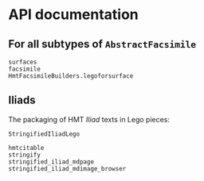 # API documentation


## For all subtypes of `AbstractFacsimile`

```@docs
surfaces
facsimile
HmtFacsimileBuilders.legoforsurface
```


## Iliads

The packaging of HMT *Iliad* texts in Lego pieces:

```@docs
StringifiedIliadLego
```

```@docs
hmtcitable
stringify
stringified_iliad_mdpage
stringified_iliad_mdimage_browser
```